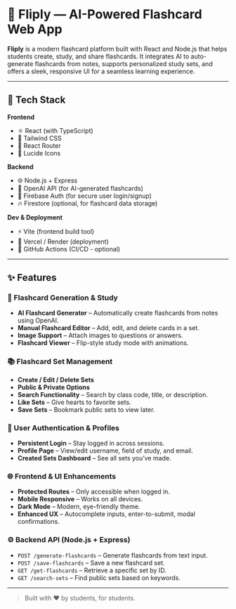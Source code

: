 # 🚀 Fliply — AI-Powered Flashcard Web App

**Fliply** is a modern flashcard platform built with React and Node.js that helps students create, study, and share flashcards. It integrates AI to auto-generate flashcards from notes, supports personalized study sets, and offers a sleek, responsive UI for a seamless learning experience.

---

## 🧰 Tech Stack

**Frontend**
- ⚛️ React (with TypeScript)
- 🎨 Tailwind CSS
- 🔀 React Router
- 🎯 Lucide Icons

**Backend**
- 🌐 Node.js + Express
- 🤖 OpenAI API (for AI-generated flashcards)
- 🔐 Firebase Auth (for secure user login/signup)
- 🔥 Firestore (optional, for flashcard data storage)

**Dev & Deployment**
- ⚡ Vite (frontend build tool)
- 🚀 Vercel / Render (deployment)
- 🔁 GitHub Actions (CI/CD - optional)

---

## ✨ Features

### 🧠 Flashcard Generation & Study
- **AI Flashcard Generator** – Automatically create flashcards from notes using OpenAI.
- **Manual Flashcard Editor** – Add, edit, and delete cards in a set.
- **Image Support** – Attach images to questions or answers.
- **Flashcard Viewer** – Flip-style study mode with animations.

### 📚 Flashcard Set Management
- **Create / Edit / Delete Sets**
- **Public & Private Options**
- **Search Functionality** – Search by class code, title, or description.
- **Like Sets** – Give hearts to favorite sets.
- **Save Sets** – Bookmark public sets to view later.

### 👤 User Authentication & Profiles
- **Persistent Login** – Stay logged in across sessions.
- **Profile Page** – View/edit username, field of study, and email.
- **Created Sets Dashboard** – See all sets you’ve made.

### 🌐 Frontend & UI Enhancements
- **Protected Routes** – Only accessible when logged in.
- **Mobile Responsive** – Works on all devices.
- **Dark Mode** – Modern, eye-friendly theme.
- **Enhanced UX** – Autocomplete inputs, enter-to-submit, modal confirmations.

### ⚙️ Backend API (Node.js + Express)
- `POST /generate-flashcards` – Generate flashcards from text input.
- `POST /save-flashcards` – Save a new flashcard set.
- `GET /get-flashcards` – Retrieve a specific set by ID.
- `GET /search-sets` – Find public sets based on keywords.

---

> Built with ❤️ by students, for students.

